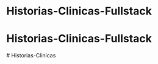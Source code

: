 # Historias-Clinicas-Fullstack
# Historias-Clinicas-Fullstack
#   H i s t o r i a s - C l i n i c a s  
 